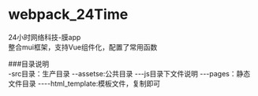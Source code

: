 # webpack_24Time
24小时网络科技-膜app   
整合mui框架，支持Vue组件化，配置了常用函数   
   
  ###目录说明  
 -src目录：生产目录
 --assetse:公共目录
 ---js目录下文件说明
 ---pages：静态文件目录
 ----html_template:模板文件，复制即可
